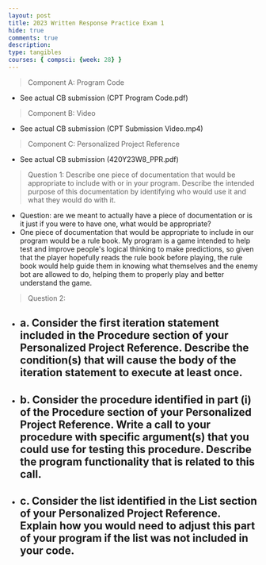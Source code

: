 ```yaml
---
layout: post
title: 2023 Written Response Practice Exam 1
hide: true
comments: true
description: 
type: tangibles
courses: { compsci: {week: 28} }
---
```


> Component A: Program Code
- See actual CB submission (CPT Program Code.pdf)

> Component B: Video
- See actual CB submission (CPT Submission Video.mp4)

> Component C: Personalized Project Reference
- See actual CB submission (420Y23W8_PPR.pdf)

> Question 1: Describe one piece of documentation that would be appropriate to include with or in your program. Describe the intended purpose of this documentation by identifying who would use it and what they would do with it.
- Question: are we meant to actually have a piece of documentation or is it just if you were to have one, what would be appropriate?
- One piece of documentation that would be appropriate to include in our program would be a rule book. My program is a game intended to help test and improve people's logical thinking to make predictions, so given that the player hopefully reads the rule book before playing, the rule book would help guide them in knowing what themselves and the enemy bot are allowed to do, helping them to properly play and better understand the game. 

> Question 2:
- a. Consider the first iteration statement included in the Procedure section of your Personalized Project Reference. Describe the condition(s) that will cause the body of the iteration statement to execute at least once.
    - 
- b. Consider the procedure identified in part (i) of the Procedure section of your Personalized Project Reference. Write a call to your procedure with specific argument(s) that you could use for testing this procedure. Describe the program functionality that is related to this call.
    - 
- c. Consider the list identified in the List section of your Personalized Project Reference. Explain how you would need to adjust this part of your program if the list was not included in your code.
    - 
